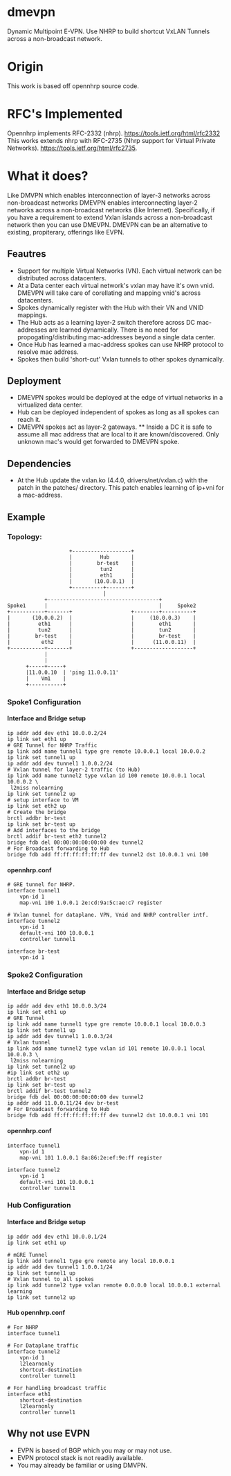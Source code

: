 # dmevpn
Dynamic Multipoint E-VPN. Use NHRP to build shortcut VxLAN Tunnels across a non-broadcast network.

# Origin
This work is based off opennhrp source code.

# RFC's Implemented
Opennhrp implements RFC-2332 (nhrp). https://tools.ietf.org/html/rfc2332
This works extends nhrp with RFC-2735 (Nhrp support for Virtual Private Networks). https://tools.ietf.org/html/rfc2735.

# What it does?
Like DMVPN which enables interconnection of layer-3 networks across
non-broadcast networks DMEVPN enables interconnecting layer-2 networks across a
non-broadcast networks (like Internet).
Specifically, if you have a requirement to extend Vxlan islands across a non-broadcast network then you can use DMEVPN.
DMEVPN can be an alternative to existing, propiterary, offerings like EVPN.
## Feautres
* Support for multiple Virtual Networks (VN). Each virtual network can be distributed across datacenters.
* At a Data center each virtual network's vxlan may have it's own vnid.
  DMEVPN will take care of corellating and mapping vnid's across datacenters.
* Spokes dynamically register with the Hub with their VN and VNID mappings.
* The Hub acts as a learning layer-2 switch therefore across DC mac-addresses are learned dynamically. There is no need for propogating/distributing mac-addresses beyond a single data center.
* Once Hub has learned a mac-address spokes can use NHRP protocol to resolve mac address.
* Spokes then build 'short-cut' Vxlan tunnels to other spokes dynamically.

## Deployment
* DMEVPN spokes would be deployed at the edge of virtual networks in a virtualized data center.
* Hub can be deployed independent of spokes as long as all spokes can reach it.
* DMEVPN spokes act as layer-2 gateways.
** Inside a DC it is safe to assume all mac address that are local to it are
known/discovered. Only unknown mac's would get forwarded to DMEVPN spoke.

## Dependencies
* At the Hub update the vxlan.ko (4.4.0, drivers/net/vxlan.c) with the patch in the patches/ directory. This patch enables learning of ip+vni for a mac-address.

## Example
### Topology:
                        +-------------------+
                        |         Hub       |
                        |        br-test    |
                        |         tun2      |
                        |         eth1      |
                        |       (10.0.0.1)  |
                        +----------+--------+
                                   |
                +------------------------------------+
    Spoke1      |                                    |     Spoke2  
    +-----------+-------+                   +--------+----------+
    |       (10.0.0.2)  |                   |     (10.0.0.3)    |
    |         eth1      |                   |        eth1       |
    |         tun2      |                   |        tun2       |
    |        br-test    |                   |        br-test    |    
    |          eth2     |                   |      (11.0.0.11)  |
    +-----------+-------+                   +-------------------+
                |
                |
          +-----+-----+
          |11.0.0.10  | 'ping 11.0.0.11'
          |    Vm1    |
          +-----------+

### Spoke1 Configuration
#### Interface and Bridge setup
```
ip addr add dev eth1 10.0.0.2/24
ip link set eth1 up
# GRE Tunnel for NHRP Traffic
ip link add name tunnel1 type gre remote 10.0.0.1 local 10.0.0.2
ip link set tunnel1 up
ip addr add dev tunnel1 1.0.0.2/24
# Vxlan tunnel for layer-2 traffic (to Hub)
ip link add name tunnel2 type vxlan id 100 remote 10.0.0.1 local 10.0.0.2 \
 l2miss nolearning
ip link set tunnel2 up
# setup interface to VM
ip link set eth2 up
# Create the bridge
brctl addbr br-test
ip link set br-test up
# Add interfaces to the bridge
brctl addif br-test eth2 tunnel2
bridge fdb del 00:00:00:00:00:00 dev tunnel2
# For Broadcast forwarding to Hub
bridge fdb add ff:ff:ff:ff:ff:ff dev tunnel2 dst 10.0.0.1 vni 100
```

#### opennhrp.conf
```
# GRE tunnel for NHRP.
interface tunnel1
    vpn-id 1
    map-vni 100 1.0.0.1 2e:cd:9a:5c:ae:c7 register

# Vxlan tunnel for dataplane. VPN, Vnid and NHRP controller intf.
interface tunnel2
    vpn-id 1
    default-vni 100 10.0.0.1
    controller tunnel1

interface br-test
    vpn-id 1
```

### Spoke2 Configuration
#### Interface and Bridge setup
```
ip addr add dev eth1 10.0.0.3/24
ip link set eth1 up
# GRE Tunnel
ip link add name tunnel1 type gre remote 10.0.0.1 local 10.0.0.3
ip link set tunnel1 up
ip addr add dev tunnel1 1.0.0.3/24
# Vxlan tunnel
ip link add name tunnel2 type vxlan id 101 remote 10.0.0.1 local 10.0.0.3 \
 l2miss nolearning
ip link set tunnel2 up
#ip link set eth2 up
brctl addbr br-test
ip link set br-test up
brctl addif br-test tunnel2
bridge fdb del 00:00:00:00:00:00 dev tunnel2 
ip addr add 11.0.0.11/24 dev br-test
# For Broadcast forwarding to Hub
bridge fdb add ff:ff:ff:ff:ff:ff dev tunnel2 dst 10.0.0.1 vni 101
```

#### opennhrp.conf
```
interface tunnel1
    vpn-id 1
    map-vni 101 1.0.0.1 8a:86:2e:ef:9e:ff register

interface tunnel2
    vpn-id 1
    default-vni 101 10.0.0.1
    controller tunnel1
```

### Hub Configuration
#### Interface and Bridge setup

```
ip addr add dev eth1 10.0.0.1/24
ip link set eth1 up

# mGRE Tunnel
ip link add tunnel1 type gre remote any local 10.0.0.1
ip addr add dev tunnel1 1.0.0.1/24
ip link set tunnel1 up
# Vxlan tunnel to all spokes
ip link add tunnel2 type vxlan remote 0.0.0.0 local 10.0.0.1 external learning
ip link set tunnel2 up
```

#### Hub opennhrp.conf
```
# For NHRP
interface tunnel1

# For Dataplane traffic
interface tunnel2
	vpn-id 1
	l2learnonly
	shortcut-destination
	controller tunnel1

# For handling broadcast traffic
interface eth1
	shortcut-destination
	l2learnonly
	controller tunnel1
```

## Why not use EVPN
* EVPN is based of BGP which you may or may not use.
* EVPN protocol stack is not readily available.
* You may already be familiar or using DMVPN.
